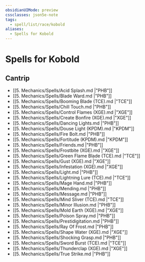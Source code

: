 ```yaml
---
obsidianUIMode: preview
cssclasses: json5e-note
tags:
  - spell/list/race/kobold
aliases:
  - Spells for Kobold
---
```

# Spells for Kobold

## Cantrip

- [[5. Mechanics/Spells/Acid Splash.md \|"PHB"]] 
- [[5. Mechanics/Spells/Blade Ward.md \|"PHB"]] 
- [[5. Mechanics/Spells/Booming Blade (TCE).md \|"TCE"]] 
- [[5. Mechanics/Spells/Chill Touch.md \|"PHB"]] 
- [[5. Mechanics/Spells/Control Flames (XGE).md \|"XGE"]] 
- [[5. Mechanics/Spells/Create Bonfire (XGE).md \|"XGE"]] 
- [[5. Mechanics/Spells/Dancing Lights.md \|"PHB"]] 
- [[5. Mechanics/Spells/Douse Light (KPDM).md \|"KPDM"]] 
- [[5. Mechanics/Spells/Fire Bolt.md \|"PHB"]] 
- [[5. Mechanics/Spells/Fortitude (KPDM).md \|"KPDM"]] 
- [[5. Mechanics/Spells/Friends.md \|"PHB"]] 
- [[5. Mechanics/Spells/Frostbite (XGE).md \|"XGE"]] 
- [[5. Mechanics/Spells/Green Flame Blade (TCE).md \|"TCE"]] 
- [[5. Mechanics/Spells/Gust (XGE).md \|"XGE"]] 
- [[5. Mechanics/Spells/Infestation (XGE).md \|"XGE"]] 
- [[5. Mechanics/Spells/Light.md \|"PHB"]] 
- [[5. Mechanics/Spells/Lightning Lure (TCE).md \|"TCE"]] 
- [[5. Mechanics/Spells/Mage Hand.md \|"PHB"]] 
- [[5. Mechanics/Spells/Mending.md \|"PHB"]] 
- [[5. Mechanics/Spells/Message.md \|"PHB"]] 
- [[5. Mechanics/Spells/Mind Sliver (TCE).md \|"TCE"]] 
- [[5. Mechanics/Spells/Minor Illusion.md \|"PHB"]] 
- [[5. Mechanics/Spells/Mold Earth (XGE).md \|"XGE"]] 
- [[5. Mechanics/Spells/Poison Spray.md \|"PHB"]] 
- [[5. Mechanics/Spells/Prestidigitation.md \|"PHB"]] 
- [[5. Mechanics/Spells/Ray Of Frost.md \|"PHB"]] 
- [[5. Mechanics/Spells/Shape Water (XGE).md \|"XGE"]] 
- [[5. Mechanics/Spells/Shocking Grasp.md \|"PHB"]] 
- [[5. Mechanics/Spells/Sword Burst (TCE).md \|"TCE"]] 
- [[5. Mechanics/Spells/Thunderclap (XGE).md \|"XGE"]] 
- [[5. Mechanics/Spells/True Strike.md \|"PHB"]]
